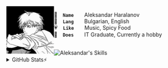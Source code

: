 <img align="left" width="125" height="125" src="assets/denji.jpg" alt="Denji">

👤 **`Name`**  Aleksandar Haralanov
<br>
💬 **`Lang`**  Bulgarian, English
<br>
💗 **`Like`**  Music, Spicy Food
<br>
💼 **`Does`**  IT Graduate, Currently a hobby

<br>

<img src="https://skillicons.dev/icons?i=java,cs,html,css,bootstrap" alt="Aleksandar's Skills">

<details>
  <summary>GitHub Stats⚡</summary>

  <a href="#">![Aleksandar's GitHub Stats](https://github-readme-stats.vercel.app/api?username=aleksandarharalanov&theme=github_dark&show_icons=true&hide_border=true&line_height=20)</a>
  <a href="#">![Aleksandar's Top Langs](https://github-readme-stats.vercel.app/api/top-langs/?username=aleksandarharalanov&layout=compact&theme=github_dark&hide_border=true)</a>
</details>
